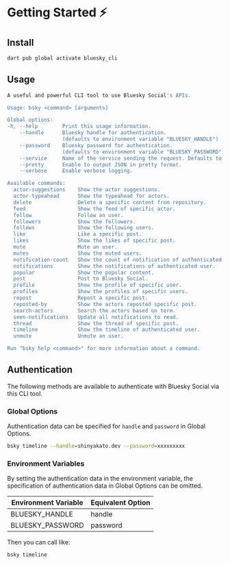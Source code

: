 # Getting Started ⚡

## Install

```bash
dart pub global activate bluesky_cli
```

## Usage

```bash
A useful and powerful CLI tool to use Bluesky Social's APIs.

Usage: bsky <command> [arguments]

Global options:
-h, --help        Print this usage information.
    --handle      Bluesky handle for authentication.
                  (defaults to environment variable "BLUESKY_HANDLE")
    --password    Bluesky password for authentication.
                  (defaults to environment variable "BLUESKY_PASSWORD")
    --service     Name of the service sending the request. Defaults to "bsky.social".
    --pretty      Enable to output JSON in pretty format.
    --verbose     Enable verbose logging.

Available commands:
  actor-suggestions    Show the actor suggestions.
  actor-typeahead      Show the typeahead for actors.
  delete               Delete a specific content from repository.
  feed                 Show the feed of specific actor.
  follow               Follow an user.
  followers            Show the followers.
  follows              Show the following users.
  like                 Like a specific post.
  likes                Show the likes of specific post.
  mute                 Mute an user.
  mutes                Show the muted users.
  notification-count   Show the count of notification of authenticated user.
  notifications        Show the notifications of authenticated user.
  popular              Show the popular content.
  post                 Post to Bluesky Social.
  profile              Show the profile of specific user.
  profiles             Show the profiles of specific users.
  repost               Repost a specific post.
  reposted-by          Show the actors reposted specific post.
  search-actors        Search the actors based on term.
  seen-notifications   Update all notifications to read.
  thread               Show the thread of specific post.
  timeline             Show the timeline of authenticated user.
  unmute               Unmute an user.

Run "bsky help <command>" for more information about a command.
```

## Authentication

The following methods are available to authenticate with Bluesky Social via this CLI tool.

### Global Options

Authentication data can be specified for `handle` and `password` in Global Options.

```bash
bsky timeline --handle=shinyakato.dev --password=xxxxxxxxx
```

### Environment Variables

By setting the authentication data in the environment variable,
the specification of authentication data in Global Options can be omitted.

| Environment Variable | Equivalent Option |
| -------------------- | ----------------- |
| BLUESKY_HANDLE       | handle            |
| BLUESKY_PASSWORD     | password          |

Then you can call like:

```bash
bsky timeline
```
